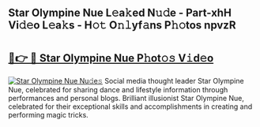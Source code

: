 ## Star Olympine Nue L𝚎a𝚔ed N𝚞𝚍e - Part-xhH Vi𝚍𝚎o L𝚎a𝚔s - H𝚘𝚝 O𝚗𝚕yf𝚊ns P𝚑𝚘tos npvzR

# <h2><a href="http://kf3vdq.oniu.top/?m=Star+Olympine+Nue">🔗👉 🔴 Star Olympine Nue P𝚑ot𝚘𝚜 V𝚒d𝚎o</a></h2>

[![Star Olympine Nue Nu𝚍e𝚜](https://i.imgur.com/0qMVB7G.gif)](http://kf3vdq.oniu.top/?m=Star+Olympine+Nue)
Social media thought leader Star Olympine Nue, celebrated for sharing dance and lifestyle information through performances and personal blogs. Brilliant illusionist Star Olympine Nue, celebrated for their exceptional skills and accomplishments in creating and performing magic tricks.  
